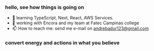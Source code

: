 ### hello, see how things is going on

- 🌱 learning TypeScript, Next, React, AWS Services.
- 👯 working with Encora and my team at Fatec Campinas college  
- 📫 How to reach me: send me e-mail on andrebadur123@gmail.com

### convert energy and actions in what you believe
